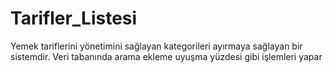 # Tarifler_Listesi
Yemek tariflerini yönetimini sağlayan kategorileri ayırmaya sağlayan bir sistemdir. Veri tabanında arama ekleme uyuşma yüzdesi gibi işlemleri yapar

